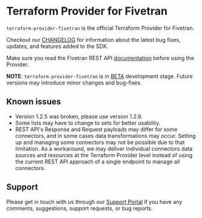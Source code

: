 # Terraform Provider for Fivetran

`terraform-provider-fivetran` is the official Terraform Provider for Fivetran. 

Checkout our [CHANGELOG](CHANGELOG.md) for information about the latest bug fixes, updates, and features added to the SDK. 

Make sure you read the Fivetran REST API [documentation](https://fivetran.com/docs/rest-api) before using the Provider.

**NOTE**: `terraform-provider-fivetran` is in [BETA](https://en.wikipedia.org/wiki/Software_release_life_cycle#Beta) development stage. Future versions may introduce minor changes and bug-fixes. 

## Known issues

- Version 1.2.5 was broken, please use version 1.2.6.
- Some lists may have to change to sets for better usability.
- REST API's Response and Request payloads may differ for some connectors, and in some cases data transformations may occur. Setting up and managing some connectors may not be possible due to that limitation. As a workaround, we may deliver individual connectors data sources and resources at the Terraform Provider level instead of using the current REST API approach of a single endpoint to manage all connectors.

## Support

Please get in touch with us through our [Support Portal](https://support.fivetran.com/) if you 
have any comments, suggestions, support requests, or bug reports.  
